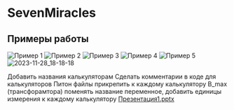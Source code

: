 # SevenMiracles
## Примеры работы

![Пример 1](![2023-11-28_18-13-23](https://github.com/Rwon1/SevenMiracles/assets/125397526/c418bc57-5fc6-4a05-9952-09d336e4b765)
)
![Пример 2](![2023-11-28_18-18-51](https://github.com/Rwon1/SevenMiracles/assets/125397526/fc24fdd1-8e70-43dc-9125-9cd279e26dc0)
)
![Пример 3](![2023-11-28_18-19-58](https://github.com/Rwon1/SevenMiracles/assets/125397526/0fcd1b64-1e56-4324-a936-db923c3b6d01)
)
![Пример 4](![2023-11-28_18-19-28](https://github.com/Rwon1/SevenMiracles/assets/125397526/19ec3ad4-b248-43c8-b825-131422ebc9ea)
)
![Пример 5](![2023-11-28_18-18-18](https://github.com/Rwon1/SevenMiracles/assets/125397526/2d5e3430-a98b-4837-adf5-6e74d335b31e)
)
![2023-11-28_18-18-18](https://github.com/Rwon1/SevenMiracles/assets/125397526/f3db7304-9b8f-4a13-9eac-23ca9389db32)

Добавить названия калькуляторам
Сделать комментарии в коде для калькуляторов 
Питон файлы прикрепить к каждому калькулятору
B_max (трансфорамтора) поменять название переменное, добавить единицы измерения к каждому калькулятору 
[Презентация1.pptx](https://github.com/Rwon1/SevenMiracles/files/13581599/1.pptx)
